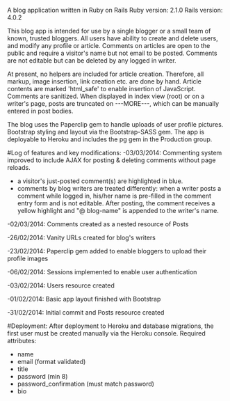 A blog application written in Ruby on Rails
Ruby version: 2.1.0
Rails version: 4.0.2

This blog app is intended for use by a single blogger or a small team of known, trusted bloggers. All users have ability to create and delete users, and modify any profile or article. Comments on articles are open to the public and require a visitor's name but not email to be posted. Comments are not editable but can be deleted by any logged in writer.

At present, no helpers are included for article creation. Therefore, all markup, image insertion, link creation etc. are done by hand. Article contents are marked 'html_safe' to enable insertion of JavaScript. Comments are sanitized. When displayed in index view (root) or on a writer's page, posts are truncated on ---MORE---, which can be manually entered in post bodies.

The blog uses the Paperclip gem to handle uploads of user profile pictures. Bootstrap styling and layout via the Bootstrap-SASS gem. The app is deployable to Heroku and includes the pg gem in the Production group.

#Log of features and key modifications:
-03/03/2014: Commenting system improved to include AJAX for posting & deleting comments without page reloads.
* a visitor's just-posted comment(s) are highlighted in blue.
* comments by blog writers are treated differently: when a writer posts a comment while logged in, his/her name is pre-filled in the comment entry form and is not editable. After posting, the comment receives a yellow highlight and "@ blog-name" is appended to the writer's name.

-02/03/2014: Comments created as a nested resource of Posts

-26/02/2014: Vanity URLs created for blog's writers

-23/02/2014: Paperclip gem added to enable bloggers to upload their profile images

-06/02/2014: Sessions implemented to enable user authentication

-03/02/2014: Users resource created

-01/02/2014: Basic app layout finished with Bootstrap

-31/02/2014: Initial commit and Posts resource created

#Deployment:
After deployment to Heroku and database migrations, the first user must be created manually via the Heroku console. Required attributes:
* name
* email (format validated)
* title
* password (min 8)
* password_confirmation (must match password)
* bio